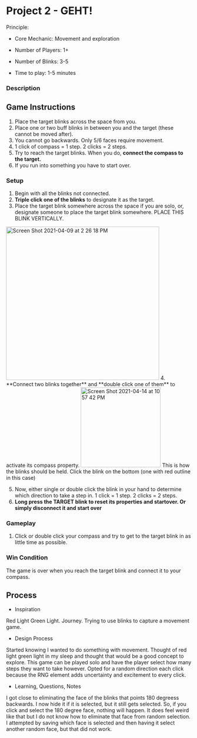 # Project 2 - GEHT!

Principle: 
- Core Mechanic: Movement and exploration

- Number of Players: 1+
- Number of Blinks: 3-5
- Time to play: 1-5 minutes

### Description

## Game Instructions
1. Place the target blinks across the space from you. 
2. Place one or two buff blinks in between you and the target (these cannot be moved after).
3. You cannot go backwards. Only 5/6 faces require movement. 
4. 1 click of compass = 1 step. 2 clicks = 2 steps. 
5. Try to reach the target blinks. When you do, **connect the compass to the target.**
6. If you run into something you have to start over. 

### Setup
1. Begin with all the blinks not connected.
2. **Triple click one of the blinks** to designate it as the target. 
3. Place the target blink somewhere across the space if you are solo, or, designate someone to place the target blink somewhere. PLACE THIS BLINK VERTICALLY. 
<img width="416" alt="Screen Shot 2021-04-09 at 2 26 18 PM" src="https://user-images.githubusercontent.com/78987969/114224818-919e6b80-993f-11eb-9cd4-9e531515d6b3.png">
4. **Connect two blinks together** and **double click one of them** to activate its compass property. 
<img width="217" alt="Screen Shot 2021-04-14 at 10 57 42 PM" src="https://user-images.githubusercontent.com/78987969/114807689-db8ab580-9d74-11eb-9f98-39797e9ffa36.png">
This is how the blinks should be held. Click the blink on the bottom (one with red outline in this case)

5. Now, either single or double click the blink in your hand to determine which direction to take a step in. 1 click = 1 step. 2 clicks = 2 steps. 
6. **Long press the TARGET blink to reset its properties and startover. Or simply disconnect it and start over**

### Gameplay
1. Click or double click your compass and try to get to the target blink in as little time as possible. 

### Win Condition
The game is over when you reach the target blink and connect it to your compass. 

## Process
- Inspiration

Red Light Green Light. Journey. Trying to use blinks to capture a movement game. 

- Design Process

Started knowing I wanted to do something with movement. Thought of red light green light in my sleep and thought that would be a good concept to explore. This game can be played solo and have the player select how many steps they want to take however. 
Opted for a random direction each click because the RNG element adds uncertainty and excitement to every click. 

- Learning, Questions, Notes

I got close to eliminating the face of the blinks that points 180 degreess backwards. I now hide it if it is selected, but it still gets selected. So, if you click and select the 180 degree face, nothing will happen. It does feel weird like that but I do not know how to eliminate that face from random selection. I attempted by saving which face is selected and then having it select another random face, but that did not work. 
